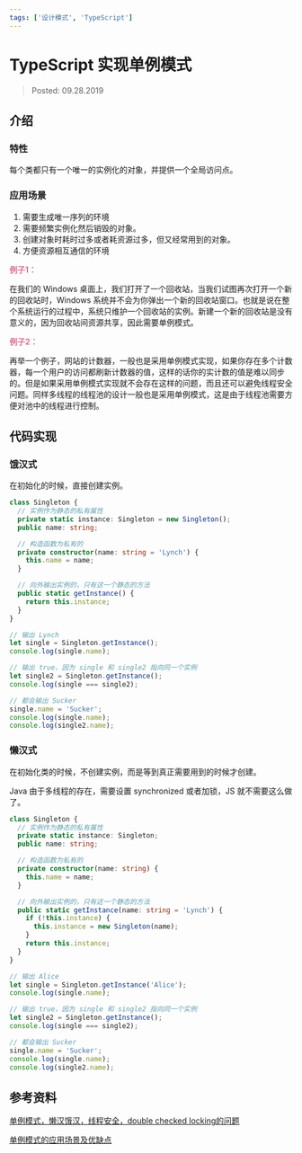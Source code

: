 ```yaml
---
tags: ['设计模式', 'TypeScript']
---
```


# TypeScript 实现单例模式

> Posted: 09.28.2019

<Tag />

## 介绍

### 特性

每个类都只有一个唯一的实例化的对象，并提供一个全局访问点。

### 应用场景

1. 需要生成唯一序列的环境
2. 需要频繁实例化然后销毁的对象。
3. 创建对象时耗时过多或者耗资源过多，但又经常用到的对象。
4. 方便资源相互通信的环境

<span style="color: palevioletred">**例子1：**</span>

在我们的 Windows 桌面上，我们打开了一个回收站，当我们试图再次打开一个新的回收站时，Windows 系统并不会为你弹出一个新的回收站窗口。也就是说在整个系统运行的过程中，系统只维护一个回收站的实例。新建一个新的回收站是没有意义的，因为回收站间资源共享，因此需要单例模式。

<span style="color: palevioletred">**例子2：**</span>

再举一个例子，网站的计数器，一般也是采用单例模式实现，如果你存在多个计数器，每一个用户的访问都刷新计数器的值，这样的话你的实计数的值是难以同步的。但是如果采用单例模式实现就不会存在这样的问题，而且还可以避免线程安全问题。同样多线程的线程池的设计一般也是采用单例模式，这是由于线程池需要方便对池中的线程进行控制。

## 代码实现

### 饿汉式

在初始化的时候，直接创建实例。

```typescript
class Singleton {
  // 实例作为静态的私有属性
  private static instance: Singleton = new Singleton();
  public name: string;

  // 构造函数为私有的
  private constructor(name: string = 'Lynch') {
    this.name = name;
  }

  // 向外输出实例的，只有这一个静态的方法
  public static getInstance() {
    return this.instance;
  }
}

// 输出 Lynch
let single = Singleton.getInstance();
console.log(single.name);

// 输出 true，因为 single 和 single2 指向同一个实例
let single2 = Singleton.getInstance();
console.log(single === single2);

// 都会输出 Sucker
single.name = 'Sucker';
console.log(single.name);
console.log(single2.name);
```

### 懒汉式

在初始化类的时候，不创建实例，而是等到真正需要用到的时候才创建。

Java 由于多线程的存在，需要设置 synchronized 或者加锁，JS 就不需要这么做了。

```typescript
class Singleton {
  // 实例作为静态的私有属性
  private static instance: Singleton;
  public name: string;

  // 构造函数为私有的
  private constructor(name: string) {
    this.name = name;
  }

  // 向外输出实例的，只有这一个静态的方法
  public static getInstance(name: string = 'Lynch') {
    if (!this.instance) {
      this.instance = new Singleton(name);
    }
    return this.instance;
  }
}

// 输出 Alice
let single = Singleton.getInstance('Alice');
console.log(single.name);

// 输出 true，因为 single 和 single2 指向同一个实例
let single2 = Singleton.getInstance();
console.log(single === single2);

// 都会输出 Sucker
single.name = 'Sucker';
console.log(single.name);
console.log(single2.name);
```

## 参考资料

[单例模式，懒汉饿汉，线程安全，double checked locking的问题](https://blog.csdn.net/shichao1470/article/details/89323606#_11)

[单例模式的应用场景及优缺点](https://www.cnblogs.com/shoshana-kong/p/9633144.html)

<Disqus />


